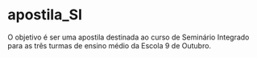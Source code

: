 # apostila_SI
O objetivo é ser uma apostila destinada ao curso de Seminário Integrado para as três turmas
 de ensino médio da Escola 9 de Outubro.

